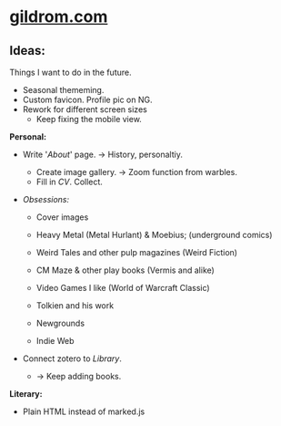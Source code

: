 # [gildrom.com](https://www.gildrom.com)

## Ideas:

Things I want to do in the future.

- Seasonal thememing.
- Custom favicon. Profile pic on NG.
- Rework for different screen sizes
  - Keep fixing the mobile view.

**Personal:**

- Write '_About_' page. -> History, personaltiy.

  - Create image gallery. -> Zoom function from warbles.
  - Fill in _CV_. Collect.

- _Obsessions:_

  - Cover images

  - Heavy Metal (Metal Hurlant) & Moebius; (underground comics)
  - Weird Tales and other pulp magazines (Weird Fiction)
  - CM Maze & other play books (Vermis and alike)
  - Video Games I like (World of Warcraft Classic)
  - Tolkien and his work
  - Newgrounds
  - Indie Web

- Connect zotero to _Library_.
  - -> Keep adding books.

**Literary:**

- Plain HTML instead of marked.js
